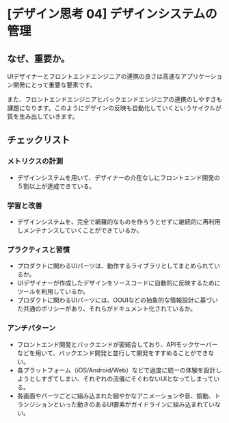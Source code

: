 
# [デザイン思考 04] デザインシステムの管理 

## なぜ、重要か。
UIデザイナーとフロントエンドエンジニアの連携の良さは高速なアプリケーション開発にとって重要な要素です。

また、フロントエンドエンジニアとバックエンドエンジニアの連携のしやすさも課題になります。このようにデザインの反映も自動化していくというサイクルが質を生み出していきます。

## チェックリスト 

### メトリクスの計測
+ デザインシステムを用いて、デザイナーの介在なしにフロントエンド開発の５割以上が達成できている。

### 学習と改善
+ デザインシステムを、完全で網羅的なものを作ろうとせずに継続的に再利用しメンテナンスしていくことができているか。

### プラクティスと習慣
+ プロダクトに関わるUIパーツは、動作するライブラリとしてまとめられているか。
+ UIデザイナーが作成したデザインをソースコードに自動的に反映するためにツールを利用しているか。
+ プロダクトに関わるUIパーツには、OOUIなどの抽象的な情報設計に基づいた共通のポリシーがあり、それらがドキュメント化されているか。

### アンチパターン
+ フロントエンド開発とバックエンドが密結合しており、APIモックサーバーなどを用いて、バックエンド開発と並行して開発をすすめることができない。
+ 各プラットフォーム（iOS/Android/Web）などで過度に統一の体験を設計しようとしすぎてしまい、それぞれの流儀にそぐわないUIとなってしまっている。
+ 各画面やパーツごとに組み込まれた細やかなアニメーションや音、振動、トランジションといった動きのあるUI要素がガイドラインに組み込まれていない。
            